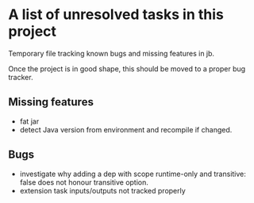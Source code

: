 # A list of unresolved tasks in this project

Temporary file tracking known bugs and missing features in jb.

Once the project is in good shape, this should be moved to a proper bug tracker.

## Missing features

- fat jar
- detect Java version from environment and recompile if changed.

## Bugs

- investigate why adding a dep with scope runtime-only and transitive: false does not honour transitive option.
- extension task inputs/outputs not tracked properly
